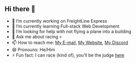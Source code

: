 ## Hi there 👋

<!--
**HexSK/HexSK** is a ✨ _special_ ✨ repository because its `README.md` (this file) appears on your GitHub profile.-->

- 🔭 I’m currently working on FreightLine Express
- 🌱 I’m currently learning Full-stack Web Development
- 🤔 I’m looking for help with not flying a plane into a building
- 💬 Ask me about racing 💀
- 📫 How to reach me: [My E-mail](mailto:hex.ets2@gmail.com), [My Website](https://hex.maweb.eu/#contact), [My Discord](https://discord.com/users/1093782039087554650)
- 😄 Pronouns: He/Him
- ⚡ Fun fact: I can race (kind of), you'll be the judge [here](https://instagram.com/igaz_24)
